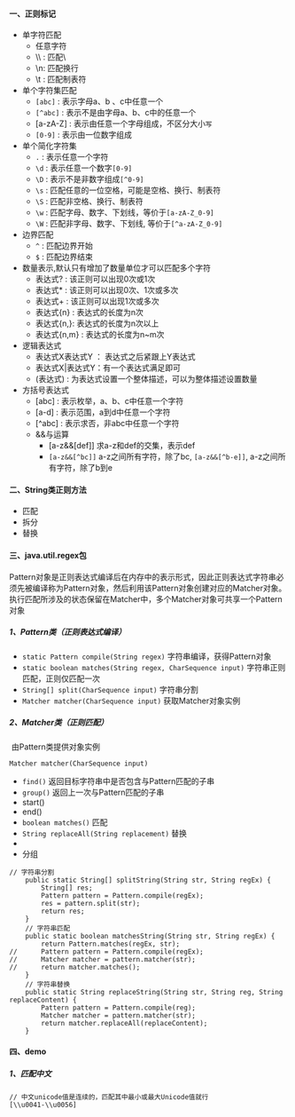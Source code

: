 #### 一、正则标记

- 单字符匹配
  - 任意字符
  - \\\ : 匹配\
  - \n: 匹配换行
  - \t : 匹配制表符
- 单个字符集匹配
  - `[abc]` : 表示字母a、b 、c中任意一个
  - `[^abc]` : 表示不是由字母a、b、c中的任意一个
  - [a-zA-Z] : 表示由任意一个字母组成，不区分大小`写`
  - `[0-9]` : 表示由一位数字组成
- 单个简化字符集
  - `.` : 表示任意一个字符
  - `\d` : 表示任意一个数字`[0-9]`    
  - `\D` : 表示不是非数字组成`[^0-9]`
  - `\s` : 匹配任意的一位空格，可能是空格、换行、制表符
  - `\S` : 匹配非空格、换行、制表符
  - `\w` : 匹配字母、数字、下划线，等价于`[a-zA-Z_0-9]`
  - `\W` : 匹配非字母、数字、下划线, 等价于`[^a-zA-Z_0-9]`
- 边界匹配
  - `^` : 匹配边界开始
  - `$` : 匹配边界结束
- 数量表示,默认只有增加了数量单位才可以匹配多个字符
  - 表达式? : 该正则可以出现0次或1次
  - 表达式* : 该正则可以出现0次、1次或多次
  - 表达式+ : 该正则可以出现1次或多次
  - 表达式{n} : 表达式的长度为n次
  - 表达式{n,}: 表达式的长度为n次以上
  - 表达式{n,m} : 表达式的长度为n~m次
- 逻辑表达式
  - 表达式X表达式Y ： 表达式之后紧跟上Y表达式
  - 表达式X|表达式Y：有一个表达式满足即可
  - (表达式) : 为表达式设置一个整体描述，可以为整体描述设置数量
- 方括号表达式
  - [abc] :   表示枚举，a、b、c中任意一个字符
  - [a-d] :    表示范围，a到d中任意一个字符
  - [^abc] :  表示求否，非abc中任意一个字符
  - &&与运算
    - [a-z&&[def]]  求a-z和def的交集，表示def
    - `[a-z&&[^bc]]`  a-z之间所有字符，除了bc,  `[a-z&&[^b-e]]`, a-z之间所有字符，除了b到e



#### 二、String类正则方法

- 匹配
- 拆分
- 替换

#### 三、java.util.regex包

​		Pattern对象是正则表达式编译后在内存中的表示形式，因此正则表达式字符串必须先被编译称为Pattern对象，然后利用该Pattern对象创建对应的Matcher对象。执行匹配所涉及的状态保留在Matcher中，多个Matcher对象可共享一个Pattern对象

##### 1、Pattern类（正则表达式编译）

- `static Pattern compile(String regex)`	字符串编译，获得Pattern对象
- `static boolean matches(String regex, CharSequence input)`  字符串正则匹配，正则仅匹配一次
- `String[] split(CharSequence input)`  字符串分割
- `Matcher matcher(CharSequence input)`    获取Matcher对象实例



##### 2、Matcher类（正则匹配）

​	由Pattern类提供对象实例

```
Matcher matcher(CharSequence input)
```

- `find()`     返回目标字符串中是否包含与Pattern匹配的子串
- `group()`     返回上一次与Pattern匹配的子串
- start()    
- end()
- `boolean matches()`     匹配
- `String replaceAll(String replacement)`  替换
- 
- 分组



```
// 字符串分割
	public static String[] splitString(String str, String regEx) {
		String[] res;
		Pattern pattern = Pattern.compile(regEx);
		res = pattern.split(str);
		return res;
	}
	// 字符串匹配
	public static boolean matchesString(String str, String regEx) {
		return Pattern.matches(regEx, str);
//		Pattern pattern = Pattern.compile(regEx);
//		Matcher matcher = pattern.matcher(str);
//		return matcher.matches();
	}
	// 字符串替换
	public static String replaceString(String str, String reg, String replaceContent) {
		Pattern pattern = Pattern.compile(reg);
		Matcher matcher = pattern.matcher(str);
		return matcher.replaceAll(replaceContent);
	}
```



#### 四、demo

##### 1、匹配中文

```
// 中文unicode值是连续的，匹配其中最小或最大Unicode值就行
[\\u0041-\\u0056]

```

